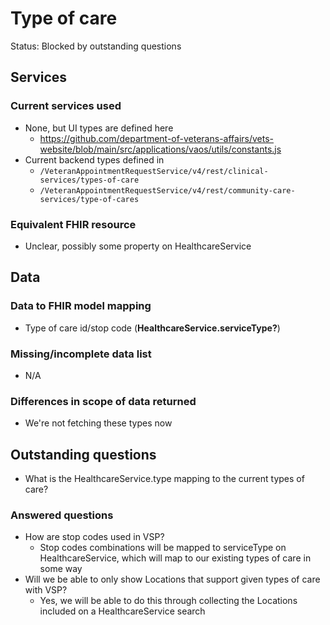 # Type of care

Status: Blocked by outstanding questions

## Services
### Current services used
- None, but UI types are defined here
  - https://github.com/department-of-veterans-affairs/vets-website/blob/main/src/applications/vaos/utils/constants.js
- Current backend types defined in 
  - `/VeteranAppointmentRequestService/v4/rest/clinical-services/types-of-care`
  - `/VeteranAppointmentRequestService/v4/rest/community-care-services/type-of-cares`
### Equivalent FHIR resource
- Unclear, possibly some property on HealthcareService

## Data
### Data to FHIR model mapping
- Type of care id/stop code (**HealthcareService.serviceType?**)

### Missing/incomplete data list
- N/A 

### Differences in scope of data returned
- We're not fetching these types now

## Outstanding questions
- What is the HealthcareService.type mapping to the current types of care?

### Answered questions
- How are stop codes used in VSP?
  - Stop codes combinations will be mapped to serviceType on HealthcareService, which will map to our existing types of care in some way
- Will we be able to only show Locations that support given types of care with VSP?
  - Yes, we will be able to do this through collecting the Locations included on a HealthcareService search
